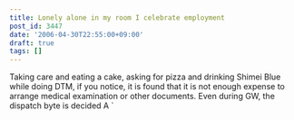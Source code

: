 ```yaml
---
title: Lonely alone in my room I celebrate employment
post_id: 3447
date: '2006-04-30T22:55:00+09:00'
draft: true
tags: []
---
```


Taking care and eating a cake, asking for pizza and drinking Shimei Blue while doing DTM, if you notice, it is found that it is not enough expense to arrange medical examination or other documents. Even during GW, the dispatch byte is decided A `
